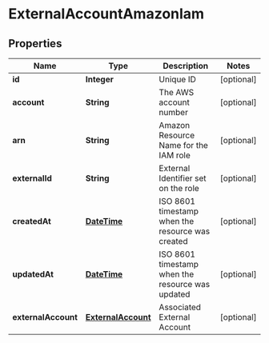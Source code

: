 
# ExternalAccountAmazonIam

## Properties
Name | Type | Description | Notes
------------ | ------------- | ------------- | -------------
**id** | **Integer** | Unique ID |  [optional]
**account** | **String** | The AWS account number |  [optional]
**arn** | **String** | Amazon Resource Name for the IAM role |  [optional]
**externalId** | **String** | External Identifier set on the role |  [optional]
**createdAt** | [**DateTime**](DateTime.md) | ISO 8601 timestamp when the resource was created |  [optional]
**updatedAt** | [**DateTime**](DateTime.md) | ISO 8601 timestamp when the resource was updated |  [optional]
**externalAccount** | [**ExternalAccount**](ExternalAccount.md) | Associated External Account |  [optional]



